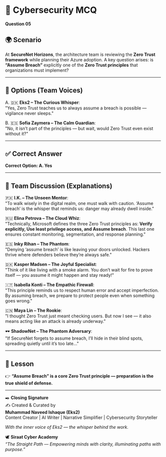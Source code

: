 # 🔐 Cybersecurity MCQ

**Question 05**

## 🌍 Scenario
At **SecureNet Horizons**, the architecture team is reviewing the **Zero Trust framework** while planning their Azure adoption. A key question arises: is **“Assume Breach”** explicitly one of the **Zero Trust principles** that organizations must implement?  

---

## 📝 Options (Team Voices)

A. 🇩🇰 **Eks2 – The Curious Whisper**:  
"Yes, Zero Trust teaches us to always assume a breach is possible — vigilance never sleeps."  

B. 🇪🇸 **Sofia Zaymera – The Calm Guardian**:  
"No, it isn’t part of the principles — but wait, would Zero Trust even exist without it?"  

---

## ✅ Correct Answer
**Correct Option: A. Yes**  

---

## 💬 Team Discussion (Explanations)

🇵🇰 **I.K. – The Unseen Mentor**:  
"To walk wisely in the digital realm, one must walk with caution. ‘Assume breach’ is the whisper that reminds us: danger may already dwell inside."  

🇷🇺 **Elina Petrova – The Cloud Whiz**:  
"Technically, Microsoft defines the three Zero Trust principles as: **Verify explicitly, Use least privilege access, and Assume breach**. This last one ensures constant monitoring, segmentation, and response planning."  

🇪🇸 **Inky Rihan – The Phantom**:  
"Denying ‘assume breach’ is like leaving your doors unlocked. Hackers thrive where defenders believe they’re always safe."  

🇩🇰 **Kasper Madsen – The Joyful Specialist**:  
"Think of it like living with a smoke alarm. You don’t wait for fire to prove itself — you assume it might happen and stay ready!"  

🇮🇹 **Isabella Konti – The Empathic Firewall**:  
"This principle reminds us to respect human error and accept imperfection. By assuming breach, we prepare to protect people even when something goes wrong."  

🇨🇳 **Maya Lin – The Rookie**:  
"I thought Zero Trust just meant checking users. But now I see — it also means acting like an attack is already underway."  

🕶️ **ShadowNet – The Phantom Adversary**:  
"If SecureNet forgets to assume breach, I’ll hide in their blind spots, spreading quietly until it’s too late…"  

---

## 🌟 Lesson
👉 **“Assume Breach” is a core Zero Trust principle — preparation is the true shield of defense.**

---

✒️ **Closing Signature**  
✍️ Created & Curated by  
**Muhammad Naveed Ishaque (Eks2)**  
Content Creator | AI Writer | Narrative Simplifier | Cybersecurity Storyteller  

_With the inner voice of Eks2 — the whisper behind the work._  

🕊️ **Siraat Cyber Academy**  
*“The Straight Path — Empowering minds with clarity, illuminating paths with purpose.”*  
